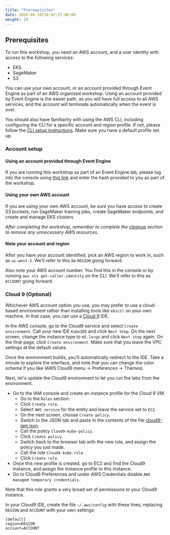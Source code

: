 ```yaml
---
title: "Prerequisites"
date: 2020-04-28T10:02:27-06:00
weight: 10
---
```


## Prerequisites

To run this workshop, you need an AWS account, and a user identity with access to the following services:

* EKS
* SageMaker
* S3

You can use your own account, or an account provided through Event Engine as part of an AWS organized workshop.  Using an account provided by Event Engine is the easier path, as you will have full access to all AWS services, and the account will terminate automatically when the event is over.

You should also have familiarity with using the AWS CLI, including configuring the CLI for a specific account and region profile.  If not, please follow the [CLI setup instructions](https://github.com/aws/aws-cli).  Make sure you have a default profile set up.

### Account setup 

#### Using an account provided through Event Engine

If you are running this workshop as part of an Event Engine lab, please log into the console using [this link](https://dashboard.eventengine.run/) and enter the hash provided to you as part of the workshop.

#### Using your own AWS account

If you are using your own AWS account, be sure you have access to create S3 buckets, run SageMaker training jobs, create SageMaker endpoints, and create and manage EKS clusters.

*After completing the workshop, remember to complete the [cleanup](/workshop-k8s-operators/next) section to remove any unnecessary AWS resources.*

#### Note your account and region

After you have your account identified, pick an AWS region to work in, such as `us-west-2`.  We'll refer to this as `REGION` going forward.

Also note your AWS account number.  You find this in the console or by running `aws sts get-caller-identity` on the CLI.  We'll refer to this as `ACCOUNT` going forward.

### Cloud 9 (Optional)

Whichever AWS account option you use, you may prefer to use a cloud-based environment rather than installing tools like `eksctl` on your own machine.  In that case, you can use a [Cloud 9](https://aws.amazon.com/cloud9/) IDE.  

In the AWS console, go to the Cloud9 service and select `Create environment`.  Call your new IDE `KubeIDE` and click `Next Step`.  On the next screen, change the instance type to `m5.large` and click `Next step` again.  On the final page, click `Create environment`.  Make sure that you leave the VPC settings at the default values.

Once the environment builds, you'll automatically redirect to the IDE.  Take a minute to explore the interface, and note that you can change the color scheme if you like (AWS Cloud9 menu -> Preferences -> Themes).

Next, let's update the Cloud9 environment to let you run the labs from the environment.

* Go to the IAM console and create an instance profile for the Cloud 9 VM.  
    * Go to the `Roles` section.
    * Click `Create role`.
    * Select `AWS service` for the entity and leave the service set to `EC2`.
    * On the next screen, choose `Create policy`.
    * Switch to the JSON tab and paste in the contents of the file [cloud9-iam.json](/files/cloud9-iam.json).
    * Call the policy `Cloud9-kube-policy`.
    * Click `Create policy`.
    * Switch back to the browser tab with the new role, and assign the policy you just made.
    * Call the role `Cloud9-kube-role`.
    * Click `Create role`.
* Once this new profile is created, go to EC2 and find the Cloud9 instance, and assign the instance profile to this instance.
* Go to Cloud9 Preferences and under AWS Credentials disable `AWS managed temporary credentials`.  

Note that this role grants a very broad set of permissions to your Cloud9 instance.  

In your Cloud9 IDE, create the file `~/.aws/config` with these lines, replacing `REGION` and `ACCOUNT` with your own settings:

    [default]
    region=REGION
    account=ACCOUNT
